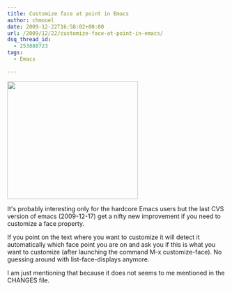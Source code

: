 ```yaml
---
title: Customize face at point in Emacs
author: chmouel
date: 2009-12-22T16:58:02+00:00
url: /2009/12/22/customize-face-at-point-in-emacs/
dsq_thread_id:
  - 253888723
tags:
  - Emacs

---
```

[<img loading="lazy" src="/wp-content/uploads/2009/12/Screenshot-1-300x270.png" alt="" title="Emacs customize-face" width="300" height="270" class="alignright size-medium wp-image-270" srcset="https://blog.chmouel.com/wp-content/uploads/2009/12/Screenshot-1-300x270.png 300w, https://blog.chmouel.com/wp-content/uploads/2009/12/Screenshot-1.png 731w" sizes="(max-width: 300px) 100vw, 300px" />][1]

It's probably interesting only for the hardcore Emacs users but the last CVS version of emacs (2009-12-17) get a nifty new improvement if you need to customize a face property.

If you point on the text where you want to customize it will detect it automatically which face point you are on and ask you if this is what you want to customize (after launching the command M-x customize-face). No guessing around with list-face-displays anymore.

I am just mentioning that because it does not seems to me mentioned in the CHANGES file.

 [1]: /wp-content/uploads/2009/12/Screenshot-1.png